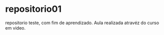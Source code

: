 # repositorio01
 repositorio teste, com fim de aprendizado. Aula realizada atravéz do curso em video.
